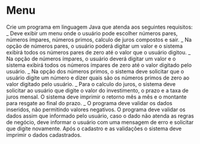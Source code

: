 # Menu
Crie um programa em linguagem Java que atenda aos seguintes requisitos:
_ Deve exibir um menu onde o usuário pode escolher números pares, números ímpares, números primos, calculo de juros compostos e sair.
_ Na opção de números pares, o usuário poderá digitar um valor e o sistema exibirá todos os números pares de zero até o valor que o usuário digitou.
_ Na opção de números ímpares, o usuário deverá digitar um valor e o sistema exibirá todos os números ímpares de zero até o valor digitado pelo usuário.
_ Na opção dos números primos, o sistema deve solicitar que o usuário digite um número e dizer quais são os números primos de zero ao valor digitado pelo usuário. 
_ Para o calculo do juros, o sistema deve solicitar ao usuário que digite o valor do investimento, o prazo e a taxa de juros mensal. O sistema deve imprimir o retorno mês a mês e o montante para resgate ao final do prazo.
_ O programa deve validar os dados inseridos, não permitindo valores negativos.
O programa deve validar os dados assim que informado pelo usuário, caso o dado não atenda as regras de negócio, deve informar o usuário com uma mensagem de erro e solicitar que digite novamente. Após o cadastro e as validações o sistema deve imprimir o dados cadastrados.
